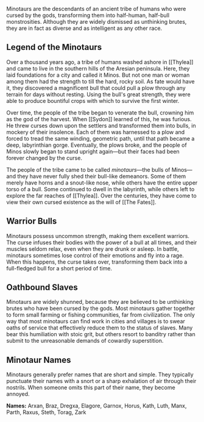 Minotaurs are the descendants of an ancient tribe of humans who were cursed by the gods, transforming them into half-human, half-bull monstrosities. Although they are widely dismissed as unthinking brutes, they are in fact as diverse and as intelligent as any other race.

## Legend of the Minotaurs
Over a thousand years ago, a tribe of humans washed ashore in [[Thylea]] and came to live in the southern hills of the Aresian peninsula. Here, they laid foundations for a city and called it Minos. But not one man or woman among them had the strength to till the hard, rocky soil. As fate would have it, they discovered a magnificent bull that could pull a plow through any terrain for days without resting. Using the bull's great strength, they were able to produce bountiful crops with which to survive the first winter.

Over time, the people of the tribe began to venerate the bull, crowning him as the god of the harvest. When [[Sydon]] learned of this, he was furious. He threw curses down upon the settlers and transformed them into bulls, in mockery of their insolence. Each of them was harnessed to a plow and forced to tread the same winding, geometric path, until that path became a deep, labyrinthian gorge. Eventually, the plows broke, and the people of Minos slowly began to stand upright again—but their faces had been forever changed by the curse.

The people of the tribe came to be called _minotaurs_—the bulls of Minos—and they have never fully shed their bull-like demeanors. Some of them merely have horns and a snout-like nose, while others have the entire upper torso of a bull. Some continued to dwell in the labyrinth, while others left to explore the far reaches of [[Thylea]]. Over the centuries, they have come to view their own cursed existence as the will of [[The Fates]].

## Warrior Bulls
Minotaurs possess uncommon strength, making them excellent warriors. The curse infuses their bodies with the power of a bull at all times, and their muscles seldom relax, even when they are drunk or asleep. In battle, minotaurs sometimes lose control of their emotions and fly into a rage. When this happens, the curse takes over, transforming them back into a full-fledged bull for a short period of time.

## Oathbound Slaves
Minotaurs are widely shunned, because they are believed to be unthinking brutes who have been cursed by the gods. Most minotaurs gather together to form small farming or fishing communities, far from civilization. The only way that most minotaurs can find work in cities and villages is to swear oaths of service that effectively reduce them to the status of slaves. Many bear this humiliation with stoic grit, but others resort to banditry rather than submit to the unreasonable demands of cowardly superstition.

## Minotaur Names
Minotaurs generally prefer names that are short and simple. They typically punctuate their names with a snort or a sharp exhalation of air through their nostrils. When someone omits this part of their name, they become annoyed.

**Names:** Arxan, Braz, Dregxa, Elagore, Garnox, Horus, Kath, Luth, Manx, Parth, Raxus, Steth, Torag, Zark